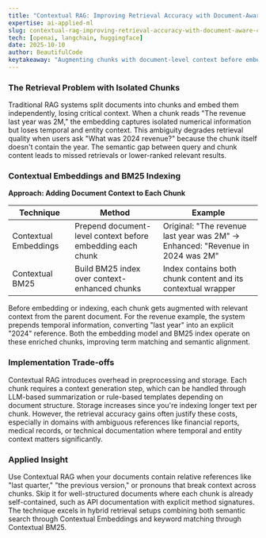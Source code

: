 ```yaml
---
title: "Contextual RAG: Improving Retrieval Accuracy with Document-Aware Chunking"
expertise: ai-applied-ml
slug: contextual-rag-improving-retrieval-accuracy-with-document-aware-chunking
tech: [openai, langchain, huggingface]
date: 2025-10-10
author: BeautifulCode
keytakeaway: "Augmenting chunks with document-level context before embedding and indexing bridges the semantic gap between ambiguous chunk content and precise user queries, significantly improving retrieval accuracy in RAG systems."
---
```


### The Retrieval Problem with Isolated Chunks

Traditional RAG systems split documents into chunks and embed them independently, losing critical context. When a chunk reads "The revenue last year was 2M," the embedding captures isolated numerical information but loses temporal and entity context. This ambiguity degrades retrieval quality when users ask "What was 2024 revenue?" because the chunk itself doesn't contain the year. The semantic gap between query and chunk content leads to missed retrievals or lower-ranked relevant results.

### Contextual Embeddings and BM25 Indexing

**Approach: Adding Document Context to Each Chunk**

| Technique | Method | Example |
|-----------|--------|---------|
| Contextual Embeddings | Prepend document-level context before embedding each chunk | Original: "The revenue last year was 2M" → Enhanced: "Revenue in 2024 was 2M" |
| Contextual BM25 | Build BM25 index over context-enhanced chunks | Index contains both chunk content and its contextual wrapper |

Before embedding or indexing, each chunk gets augmented with relevant context from the parent document. For the revenue example, the system prepends temporal information, converting "last year" into an explicit "2024" reference. Both the embedding model and BM25 index operate on these enriched chunks, improving term matching and semantic alignment.

### Implementation Trade-offs

Contextual RAG introduces overhead in preprocessing and storage. Each chunk requires a context generation step, which can be handled through LLM-based summarization or rule-based templates depending on document structure. Storage increases since you're indexing longer text per chunk. However, the retrieval accuracy gains often justify these costs, especially in domains with ambiguous references like financial reports, medical records, or technical documentation where temporal and entity context matters significantly.

### Applied Insight

Use Contextual RAG when your documents contain relative references like "last quarter," "the previous version," or pronouns that break context across chunks. Skip it for well-structured documents where each chunk is already self-contained, such as API documentation with explicit method signatures. The technique excels in hybrid retrieval setups combining both semantic search through Contextual Embeddings and keyword matching through Contextual BM25.